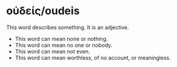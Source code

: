 # οὐδείς/oudeis 
This word describes something. It is an adjective.

* This word can mean none or nothing.
* This word can mean no one or nobody.
* This word can mean not even.
* This word can mean worthless, of no account, or meaningless.
